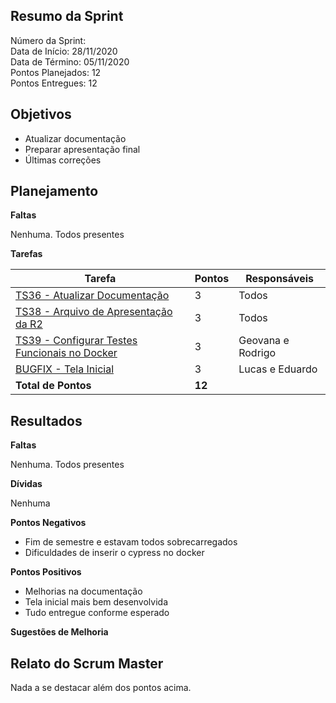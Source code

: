 
## Resumo da Sprint

Número da Sprint:  <br>
Data de Início:  28/11/2020 <br>
Data de Término: 05/11/2020 <br>
Pontos Planejados:  12<br>
Pontos Entregues:  12<br>

## Objetivos

- Atualizar documentação
- Preparar apresentação final
- Últimas correções

## Planejamento

**Faltas** 

Nenhuma. Todos presentes

**Tarefas**

|Tarefa   | Pontos | Responsáveis|
|--------- | ------ | ---------- |
| [TS36 - Atualizar Documentação](https://github.com/fga-eps-mds/2020.1-Minacademy-Wiki/issues/104)                 | 3 | Todos |
| [TS38 - Arquivo de Apresentação da R2](https://github.com/fga-eps-mds/2020.1-Minacademy-Wiki/issues/106)          | 3 | Todos |
| [TS39 - Configurar Testes Funcionais no Docker](https://github.com/fga-eps-mds/2020.1-Minacademy-Wiki/issues/110) | 3 | Geovana e Rodrigo|
| [BUGFIX - Tela Inicial](https://github.com/fga-eps-mds/2020.1-Minacademy-Wiki/issues/111)                          | 3 | Lucas e Eduardo| 
|**Total de Pontos** | **12** |  |

## Resultados

**Faltas** 

Nenhuma. Todos presentes

**Dívidas**

Nenhuma


**Pontos Negativos**

- Fim de semestre  e estavam todos sobrecarregados
- Dificuldades de inserir o cypress no docker

**Pontos Positivos**

- Melhorias na documentação
- Tela inicial mais bem desenvolvida
- Tudo entregue conforme esperado

**Sugestões de Melhoria**



## Relato do Scrum Master

Nada a se destacar além dos pontos acima.
